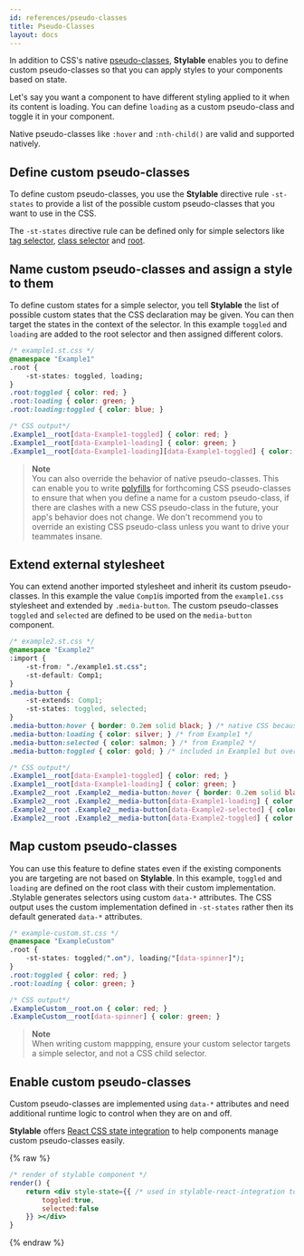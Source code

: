 ```yaml
---
id: references/pseudo-classes
title: Pseudo-Classes
layout: docs
---
```


In addition to CSS's native [pseudo-classes](https://developer.mozilla.org/en/docs/Web/CSS/Pseudo-classes), **Stylable** enables you to define custom pseudo-classes so that you can apply styles to your components based on state.

Let's say you want a component to have different styling applied to it when its content is loading. You can define `loading` as a custom pseudo-class and toggle it in your component.

Native pseudo-classes like `:hover` and `:nth-child()` are valid and supported natively.

## Define custom pseudo-classes

To define custom pseudo-classes, you use the **Stylable** directive rule `-st-states` to provide a list of the possible custom pseudo-classes that you want to use in the CSS.

The `-st-states` directive rule can be defined only for simple selectors like [tag selector](./tag-selectors.md), [class selector](./class-selectors.md) and [root](./root.md).

## Name custom pseudo-classes and assign a style to them

To define custom states for a simple selector, you tell **Stylable** the list of possible custom states that the CSS declaration may be given. You can then target the states in the context of the selector. In this example `toggled` and `loading` are added to the root selector and then assigned different colors. 

```css
/* example1.st.css */
@namespace "Example1"
.root {
    -st-states: toggled, loading;
}
.root:toggled { color: red; }
.root:loading { color: green; }
.root:loading:toggled { color: blue; }
```

```css
/* CSS output*/
.Example1__root[data-Example1-toggled] { color: red; }
.Example1__root[data-Example1-loading] { color: green; }
.Example1__root[data-Example1-loading][data-Example1-toggled] { color: blue; }
```

> **Note**    
> You can also override the behavior of native pseudo-classes. This can enable you to write [polyfills](https://remysharp.com/2010/10/08/what-is-a-polyfill) for forthcoming CSS pseudo-classes to ensure that when you define a name for a custom pseudo-class, if there are clashes with a new CSS pseudo-class in the future, your app's behavior does not change. We don't recommend you to override an existing CSS pseudo-class unless you want to drive your teammates insane.

## Extend external stylesheet

You can extend another imported stylesheet and inherit its custom pseudo-classes. In this example the value `Comp1`is imported from the `example1.css` stylesheet and extended by `.media-button`. The custom pseudo-classes `toggled` and `selected` are defined to be used on the `media-button` component. 

```css
/* example2.st.css */
@namespace "Example2"
:import {
    -st-from: "./example1.st.css";
    -st-default: Comp1;
}
.media-button {
    -st-extends: Comp1;
    -st-states: toggled, selected;
}
.media-button:hover { border: 0.2em solid black; } /* native CSS because no custom declaration*/
.media-button:loading { color: silver; } /* from Example1 */
.media-button:selected { color: salmon; } /* from Example2 */
.media-button:toggled { color: gold; } /* included in Example1 but overridden by Example2 */
```

```css
/* CSS output*/
.Example1__root[data-Example1-toggled] { color: red; }
.Example1__root[data-Example1-loading] { color: green; }
.Example2__root .Example2__media-button:hover { border: 0.2em solid black; } /* native hover - not declared */
.Example2__root .Example2__media-button[data-Example1-loading] { color: silver; } /* loading scoped to Example1 - only one to declare */
.Example2__root .Example2__media-button[data-Example2-selected] { color: salmon; } /* selected scoped to Example2 - only one to declare */
.Example2__root .Example2__media-button[data-Example2-toggled] { color: gold;} /* toggled scoped to Example2 - last to declare */
```

## Map custom pseudo-classes

You can use this feature to define states even if the existing components you are targeting are not based on **Stylable**. In this example, `toggled` and `loading` are defined on the root class with their custom implementation. .Stylable generates selectors using custom `data-*` attributes. The CSS output uses the custom implementation defined in `-st-states` rather then its default generated `data-*` attributes.

```css
/* example-custom.st.css */
@namespace "ExampleCustom"
.root {
    -st-states: toggled(".on"), loading("[data-spinner]");
}
.root:toggled { color: red; }
.root:loading { color: green; }
```

```css
/* CSS output*/
.ExampleCustom__root.on { color: red; }
.ExampleCustom__root[data-spinner] { color: green; }
```

> **Note**    
> When writing custom mappping, ensure your custom selector targets a simple selector, and not a CSS child selector.

## Enable custom pseudo-classes

Custom pseudo-classes are implemented using `data-*` attributes and need additional runtime logic to control when they are on and off. 

**Stylable** offers [React CSS state integration](./react-integration.md) to help components manage custom pseudo-classes easily.

{% raw %}

```jsx
/* render of stylable component */
render() {
    return <div style-state={{ /* used in stylable-react-integration to implement pseudo-classes */
        toggled:true,
        selected:false
    }} ></div>
}
```

{% endraw %}
